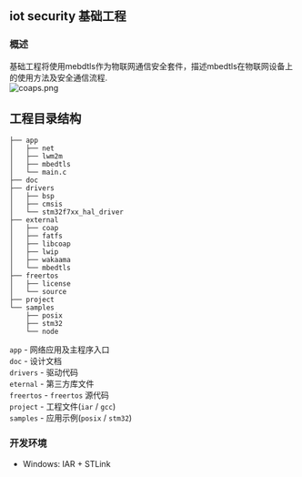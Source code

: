 ## iot security 基础工程

### 概述
基础工程将使用mebdtls作为物联网通信安全套件，描述mbedtls在物联网设备上的使用方法及安全通信流程.    
![coaps.png](http://note.youdao.com/yws/public/resource/f443655aca2d1be028dbdab40c3ba9a8/xmlnote/95F6A04A16494F2BB96AAF49C7192B45/11567)    


## 工程目录结构
```
├── app
│   ├── net
│   ├── lwm2m
│   ├── mbedtls
│   └── main.c
├── doc
├── drivers
│   ├── bsp
│   ├── cmsis
│   └── stm32f7xx_hal_driver
├── external
│   ├── coap
│   ├── fatfs
│   ├── libcoap
│   ├── lwip
│   ├── wakaama
│   └── mbedtls
├── freertos
│   ├── license
│   └── source
├── project
└── samples
    ├── posix
    ├── stm32
    └── node
```
`app` - 网络应用及主程序入口      
`doc` - 设计文档    
`drivers` - 驱动代码    
`eternal` - 第三方库文件      
`freertos` - `freertos` 源代码     
`project` - 工程文件(`iar` / `gcc`)     
`samples` - 应用示例(`posix` / `stm32`)     


### 开发环境
- Windows: IAR + STLink 

